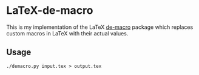 # LaTeX-de-macro

This is my implementation of the LaTeX [de-macro](https://ctan.org/pkg/de-macro?lang=en) package which replaces custom macros in LaTeX with their actual values.

## Usage
```./demacro.py input.tex > output.tex```

